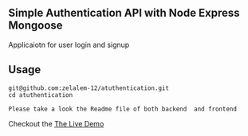 ## Simple Authentication API with Node Express Mongoose

Applicaiotn for user login and signup

## Usage

    git@github.com:zelalem-12/atuthentication.git
    cd atuthentication

    Please take a look the Readme file of both backend  and frontend

Checkout the [The Live Demo](https://simpleauth.herokuapp.com/)
